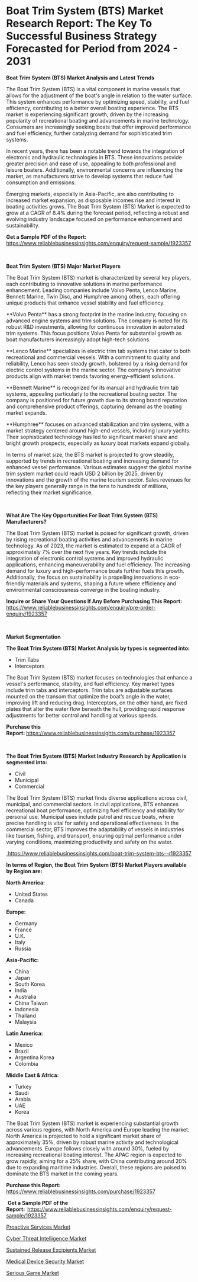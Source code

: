 <p><h1>Boat Trim System (BTS) Market Research Report: The Key To Successful Business Strategy Forecasted for Period from 2024 - 2031</h1></p><p><strong>Boat Trim System (BTS) Market Analysis and Latest Trends</strong></p>
<p><p>The Boat Trim System (BTS) is a vital component in marine vessels that allows for the adjustment of the boat's angle in relation to the water surface. This system enhances performance by optimizing speed, stability, and fuel efficiency, contributing to a better overall boating experience. The BTS market is experiencing significant growth, driven by the increasing popularity of recreational boating and advancements in marine technology. Consumers are increasingly seeking boats that offer improved performance and fuel efficiency, further catalyzing demand for sophisticated trim systems.</p><p>In recent years, there has been a notable trend towards the integration of electronic and hydraulic technologies in BTS. These innovations provide greater precision and ease of use, appealing to both professional and leisure boaters. Additionally, environmental concerns are influencing the market, as manufacturers strive to develop systems that reduce fuel consumption and emissions. </p><p>Emerging markets, especially in Asia-Pacific, are also contributing to increased market expansion, as disposable incomes rise and interest in boating activities grows. The Boat Trim System (BTS) Market is expected to grow at a CAGR of 8.4% during the forecast period, reflecting a robust and evolving industry landscape focused on performance enhancement and sustainability.</p></p>
<p><strong>Get a Sample PDF of the Report:&nbsp;</strong> <a href="https://www.reliablebusinessinsights.com/enquiry/request-sample/1923357?utm_campaign=1765&utm_medium=2&utm_source=Github&utm_content=ia&utm_term=24102024&utm_id=boat-trim-system-bts">https://www.reliablebusinessinsights.com/enquiry/request-sample/1923357</a></p>
<p>&nbsp;</p>
<p><strong>Boat Trim System (BTS) Major Market Players</strong></p>
<p><p>The Boat Trim System (BTS) market is characterized by several key players, each contributing to innovative solutions in marine performance enhancement. Leading companies include Volvo Penta, Lenco Marine, Bennett Marine, Twin Disc, and Humphree among others, each offering unique products that enhance vessel stability and fuel efficiency.</p><p>**Volvo Penta** has a strong footprint in the marine industry, focusing on advanced engine systems and trim solutions. The company is noted for its robust R&D investments, allowing for continuous innovation in automated trim systems. This focus positions Volvo Penta for substantial growth as boat manufacturers increasingly adopt high-tech solutions.</p><p>**Lenco Marine** specializes in electric trim tab systems that cater to both recreational and commercial vessels. With a commitment to quality and reliability, Lenco has seen steady growth, bolstered by a rising demand for electric control systems in the marine sector. The company’s innovative products align with market trends favoring energy-efficient solutions.</p><p>**Bennett Marine** is recognized for its manual and hydraulic trim tab systems, appealing particularly to the recreational boating sector. The company is positioned for future growth due to its strong brand reputation and comprehensive product offerings, capturing demand as the boating market expands.</p><p>**Humphree** focuses on advanced stabilization and trim systems, with a market strategy centered around high-end vessels, including luxury yachts. Their sophisticated technology has led to significant market share and bright growth prospects, especially as luxury boat markets expand globally.</p><p>In terms of market size, the BTS market is projected to grow steadily, supported by trends in recreational boating and increasing demand for enhanced vessel performance. Various estimates suggest the global marine trim system market could reach USD 2 billion by 2025, driven by innovations and the growth of the marine tourism sector. Sales revenues for the key players generally range in the tens to hundreds of millions, reflecting their market significance.</p></p>
<p>&nbsp;</p>
<p><strong>What Are The Key Opportunities For Boat Trim System (BTS) Manufacturers?</strong></p>
<p><p>The Boat Trim System (BTS) market is poised for significant growth, driven by rising recreational boating activities and advancements in marine technology. As of 2023, the market is estimated to expand at a CAGR of approximately 7% over the next five years. Key trends include the integration of electronic control systems and improved hydraulic applications, enhancing maneuverability and fuel efficiency. The increasing demand for luxury and high-performance boats further fuels this growth. Additionally, the focus on sustainability is propelling innovations in eco-friendly materials and systems, shaping a future where efficiency and environmental consciousness converge in the boating industry.</p></p>
<p><strong>Inquire or Share Your Questions If Any Before Purchasing This Report:</strong> <a href="https://www.reliablebusinessinsights.com/enquiry/pre-order-enquiry/1923357?utm_campaign=1765&utm_medium=2&utm_source=Github&utm_content=ia&utm_term=24102024&utm_id=boat-trim-system-bts">https://www.reliablebusinessinsights.com/enquiry/pre-order-enquiry/1923357</a></p>
<p>&nbsp;</p>
<p><strong>Market Segmentation</strong></p>
<p><strong>The Boat Trim System (BTS) Market Analysis by types is segmented into:</strong></p>
<p><ul><li>Trim Tabs</li><li>Interceptors</li></ul></p>
<p><p>The Boat Trim System (BTS) market focuses on technologies that enhance a vessel's performance, stability, and fuel efficiency. Key market types include trim tabs and interceptors. Trim tabs are adjustable surfaces mounted on the transom that optimize the boat’s angle in the water, improving lift and reducing drag. Interceptors, on the other hand, are fixed plates that alter the water flow beneath the hull, providing rapid response adjustments for better control and handling at various speeds.</p></p>
<p><strong>Purchase this Report:&nbsp;</strong><a href="https://www.reliablebusinessinsights.com/purchase/1923357?utm_campaign=1765&utm_medium=2&utm_source=Github&utm_content=ia&utm_term=24102024&utm_id=boat-trim-system-bts">https://www.reliablebusinessinsights.com/purchase/1923357</a></p>
<p>&nbsp;</p>
<p><strong>The Boat Trim System (BTS) Market Industry Research by Application is segmented into:</strong></p>
<p><ul><li>Civil</li><li>Municipal</li><li>Commercial</li></ul></p>
<p><p>The Boat Trim System (BTS) market finds diverse applications across civil, municipal, and commercial sectors. In civil applications, BTS enhances recreational boat performance, optimizing fuel efficiency and stability for personal use. Municipal uses include patrol and rescue boats, where precise handling is vital for safety and operational effectiveness. In the commercial sector, BTS improves the adaptability of vessels in industries like tourism, fishing, and transport, ensuring optimal performance under varying conditions, maximizing productivity and safety on the water.</p></p>
<p><a href="https://www.reliablebusinessinsights.com/boat-trim-system-bts--r1923357?utm_campaign=1765&utm_medium=2&utm_source=Github&utm_content=ia&utm_term=24102024&utm_id=boat-trim-system-bts">&nbsp;https://www.reliablebusinessinsights.com/boat-trim-system-bts--r1923357</a></p>
<p><strong>In terms of Region, the Boat Trim System (BTS) Market Players available by Region are:</strong></p>
<p>
    <p> <strong> North America: </strong>
        <ul>
            <li>United States</li>
            <li>Canada</li>
        </ul>
        </p> 
    <p> <strong> Europe: </strong>
        <ul>
            <li>Germany</li>
            <li>France</li>
            <li>U.K.</li>
            <li>Italy</li>
            <li>Russia</li>
        </ul>
        </p> 
    <p> <strong> Asia-Pacific: </strong>
        <ul>
            <li>China</li>
            <li>Japan</li>
            <li>South Korea</li>
            <li>India</li>
            <li>Australia</li>
            <li>China Taiwan</li>
            <li>Indonesia</li>
            <li>Thailand</li>
            <li>Malaysia</li>
        </ul>
        </p> 
    <p> <strong> Latin America: </strong>
        <ul>
            <li>Mexico</li>
            <li>Brazil</li>
            <li>Argentina Korea</li>
            <li>Colombia</li>
        </ul>
        </p> 
    <p> <strong> Middle East & Africa: </strong>
        <ul>
            <li>Turkey</li>
            <li>Saudi</li>
            <li>Arabia</li>
            <li>UAE</li>
            <li>Korea</li>
        </ul>
    </p>
    </p>
<p><p>The Boat Trim System (BTS) market is experiencing substantial growth across various regions, with North America and Europe leading the market. North America is projected to hold a significant market share of approximately 35%, driven by robust marine activity and technological advancements. Europe follows closely with around 30%, fueled by increasing recreational boating interest. The APAC region is expected to grow rapidly, aiming for a 25% share, with China contributing around 20% due to expanding maritime industries. Overall, these regions are poised to dominate the BTS market in the coming years.</p></p>
<p><strong>Purchase this Report: </strong><a href="https://www.reliablebusinessinsights.com/purchase/1923357?utm_campaign=1765&utm_medium=2&utm_source=Github&utm_content=ia&utm_term=24102024&utm_id=boat-trim-system-bts">https://www.reliablebusinessinsights.com/purchase/1923357</a></p>
<p>&nbsp;<strong>Get a Sample PDF of the Report:&nbsp;&nbsp;</strong><a href="https://www.reliablebusinessinsights.com/enquiry/request-sample/1923357?utm_campaign=1765&utm_medium=2&utm_source=Github&utm_content=ia&utm_term=24102024&utm_id=boat-trim-system-bts">https://www.reliablebusinessinsights.com/enquiry/request-sample/1923357</a></p>
<p><strong></strong></p>
<p><p><a href="https://www.linkedin.com/pulse/proactive-services-revenue-growth-report-2024-2031-indicurator-y8uqf?utm_campaign=1765&utm_medium=2&utm_source=Github&utm_content=ia&utm_term=24102024&utm_id=boat-trim-system-bts">Proactive Services Market</a></p><p><a href="https://www.linkedin.com/pulse/cyber-threat-intelligence-industry-sector-market-dynamics-future-tbwdf?utm_campaign=1765&utm_medium=2&utm_source=Github&utm_content=ia&utm_term=24102024&utm_id=boat-trim-system-bts">Cyber Threat Intelligence Market</a></p><p><a href="https://www.linkedin.com/pulse/top-trends-transforming-sustained-release-excipients-market-2024-oxmge?utm_campaign=1765&utm_medium=2&utm_source=Github&utm_content=ia&utm_term=24102024&utm_id=boat-trim-system-bts">Sustained Release Excipients Market</a></p><p><a href="https://www.linkedin.com/pulse/medical-device-security-ecosystem-mapping-innovation-value-lyfwf?utm_campaign=1765&utm_medium=2&utm_source=Github&utm_content=ia&utm_term=24102024&utm_id=boat-trim-system-bts">Medical Device Security Market</a></p><p><a href="https://www.linkedin.com/pulse/top-trends-transforming-serious-game-market-2024-2031-ideauda-6mkvf?utm_campaign=1765&utm_medium=2&utm_source=Github&utm_content=ia&utm_term=24102024&utm_id=boat-trim-system-bts">Serious Game Market</a></p></p>